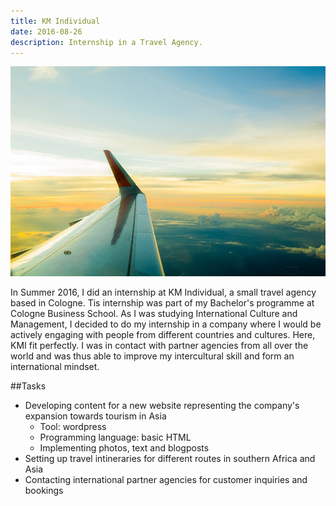 ```yaml
---
title: KM Individual
date: 2016-08-26
description: Internship in a Travel Agency.
---
```


![KMI](img/1200/16x9/KMI.jpg)

In Summer 2016, I did an internship at KM Individual, a small travel agency based in Cologne. Tis internship was part of my Bachelor's programme at Cologne Business School. As I was studying International Culture and Management, I decided to do my internship in a company where I would be actively engaging with people from different countries and cultures. Here, KMI fit perfectly. I was in contact with partner agencies from all over the world and was thus able to improve my intercultural skill and form an international mindset.

##Tasks

- Developing content for a new website representing the company's expansion towards tourism in Asia
  - Tool: wordpress
  - Programming language: basic HTML
  - Implementing photos, text and blogposts
- Setting up travel intineraries for different routes in southern Africa and Asia
- Contacting international partner agencies for customer inquiries and bookings
